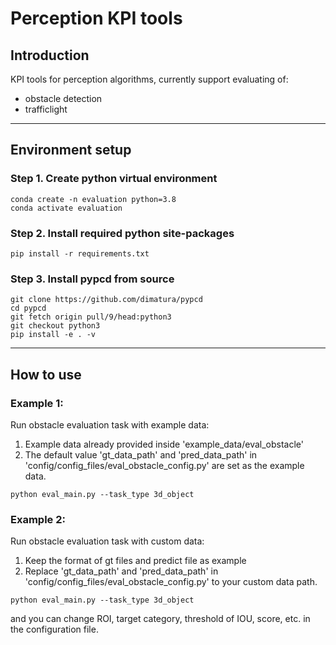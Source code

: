 # Perception KPI tools

## Introduction
KPI tools for perception algorithms, currently support evaluating of:
* obstacle detection
* trafficlight

---

## Environment setup

### Step 1. Create python virtual environment
```angular2html
conda create -n evaluation python=3.8
conda activate evaluation
```

### Step 2. Install required python site-packages
```angular2html
pip install -r requirements.txt
```

### Step 3. Install pypcd from source
```angular2html
git clone https://github.com/dimatura/pypcd
cd pypcd
git fetch origin pull/9/head:python3
git checkout python3
pip install -e . -v
```

---

## How to use

### Example 1: 
Run obstacle evaluation task with example data:
1. Example data already provided inside 'example_data/eval_obstacle'
2. The default value 'gt_data_path' and 'pred_data_path' in 'config/config_files/eval_obstacle_config.py' are set as the example data.
```angular2html
python eval_main.py --task_type 3d_object
```

### Example 2:
Run obstacle evaluation task with custom data:
1. Keep the format of gt files and predict file as example
2. Replace 'gt_data_path' and 'pred_data_path' in 'config/config_files/eval_obstacle_config.py' to your custom data path.
```angular2html
python eval_main.py --task_type 3d_object
```

and you can change ROI, target category, threshold of IOU, score, etc. in the configuration file.

